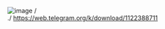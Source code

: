 ![image](https://user-images.githubusercontent.com/112687883/213657045-994f2453-6d1f-4e94-888e-0dfada294c04.png)
/
\
./
https://web.telegram.org/k/download/1122388711

